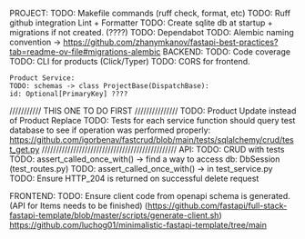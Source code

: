 PROJECT:
TODO: Makefile commands (ruff check, format, etc)
TODO: Ruff github integration Lint + Formatter
TODO: Create sqlite db at startup + migrations if not created. (????)
TODO: Dependabot
TODO: Alembic naming convention -> https://github.com/zhanymkanov/fastapi-best-practices?tab=readme-ov-file#migrations-alembic
BACKEND:
TODO: Code coverage
TODO: CLI for products (Click/Typer)
TODO: CORS for frontend.

    Product Service:
    TODO: schemas -> class ProjectBase(DispatchBase):
    id: Optional[PrimaryKey] ????

/////////// THIS ONE TO DO FIRST ///////////////
    TODO: Product Update instead of Product Replace
    TODO: Tests for each service function should query test database to see if operation was performed properly: https://github.com/igorbenav/fastcrud/blob/main/tests/sqlalchemy/crud/test_get.py
///////////////////////////////////////////////
    API:
    TODO: CRUD with tests
    TODO: assert_called_once_with() -> find a way to access db: DbSession (test_routes.py)
    TODO: assert_called_once_with() -> in test_service.py
    TODO: Ensure HTTP_204 is returned on successful delete request

FRONTEND:
TODO: Ensure client code from openapi schema is generated. (API for Items needs to be finished) (https://github.com/fastapi/full-stack-fastapi-template/blob/master/scripts/generate-client.sh)
https://github.com/luchog01/minimalistic-fastapi-template/tree/main